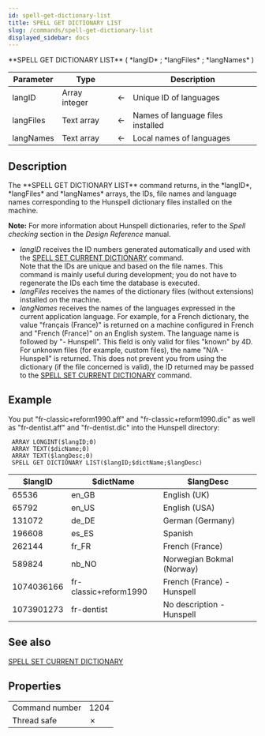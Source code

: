 ```yaml
---
id: spell-get-dictionary-list
title: SPELL GET DICTIONARY LIST
slug: /commands/spell-get-dictionary-list
displayed_sidebar: docs
---
```


<!--REF #_command_.SPELL GET DICTIONARY LIST.Syntax-->**SPELL GET DICTIONARY LIST** ( *langID* ; *langFiles* ; *langNames* )<!-- END REF-->
<!--REF #_command_.SPELL GET DICTIONARY LIST.Params-->
| Parameter | Type |  | Description |
| --- | --- | --- | --- |
| langID | Array integer | &#8592; | Unique ID of languages |
| langFiles | Text array | &#8592; | Names of language files installed |
| langNames | Text array | &#8592; | Local names of languages |

<!-- END REF-->

## Description 

<!--REF #_command_.SPELL GET DICTIONARY LIST.Summary-->The **SPELL GET DICTIONARY LIST** command returns, in the *langID*, *langFiles* and *langNames* arrays, the IDs, file names and language names corresponding to the Hunspell dictionary files installed on the machine.<!-- END REF-->

**Note:** For more information about Hunspell dictionaries, refer to the *Spell checking* section in the *Design Reference* manual. 

* *langID* receives the ID numbers generated automatically and used with the [SPELL SET CURRENT DICTIONARY](spell-set-current-dictionary.md) command.  
Note that the IDs are unique and based on the file names. This command is mainly useful during development; you do not have to regenerate the IDs each time the database is executed.
* *langFiles* receives the names of the dictionary files (without extensions) installed on the machine.
* *langNames* receives the names of the languages expressed in the current application language. For example, for a French dictionary, the value "français (France)" is returned on a machine configured in French and "French (France)" on an English system. The language name is followed by "- Hunspell". This field is only valid for files "known" by 4D. For unknown files (for example, custom files), the name "N/A - Hunspell" is returned. This does not prevent you from using the dictionary (if the file concerned is valid), the ID returned may be passed to the [SPELL SET CURRENT DICTIONARY](spell-set-current-dictionary.md) command.

## Example 

You put "fr-classic+reform1990.aff" and "fr-classic+reform1990.dic" as well as "fr-dentist.aff" and "fr-dentist.dic" into the Hunspell directory:

```4d
 ARRAY LONGINT($langID;0)
 ARRAY TEXT($dicName;0)
 ARRAY TEXT($langDesc;0)
 SPELL GET DICTIONARY LIST($langID;$dictName;$langDesc)
```

| **$langID** | **$dictName**         | **$langDesc**              |
| ----------- | --------------------- | -------------------------- |
| 65536       | en\_GB                | English (UK)               |
| 65792       | en\_US                | English (USA)              |
| 131072      | de\_DE                | German (Germany)           |
| 196608      | es\_ES                | Spanish                    |
| 262144      | fr\_FR                | French (France)            |
| 589824      | nb\_NO                | Norwegian Bokmal (Norway)  |
| 1074036166  | fr-classic+reform1990 | French (France) - Hunspell |
| 1073901273  | fr-dentist            | No description - Hunspell  |

## See also 

[SPELL SET CURRENT DICTIONARY](spell-set-current-dictionary.md)  

## Properties

|  |  |
| --- | --- |
| Command number | 1204 |
| Thread safe | &cross; |


